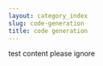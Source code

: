 ```yaml
---
layout: category_index
slug: code-generation
title: code generation
---
```


test content please ignore
